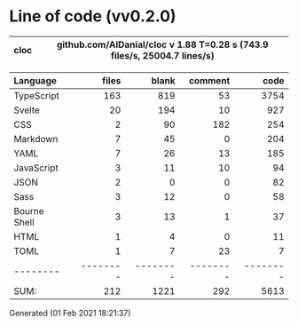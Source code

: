 # Line of code (vv0.2.0)

| cloc | github.com/AlDanial/cloc v 1.88  T=0.28 s (743.9 files/s, 25004.7 lines/s) |
| ---- | -------------------------------------------------------------------------- |

| Language     |    files |    blank |  comment |     code |
| :----------- | -------: | -------: | -------: | -------: |
| TypeScript   |      163 |      819 |       53 |     3754 |
| Svelte       |       20 |      194 |       10 |      927 |
| CSS          |        2 |       90 |      182 |      254 |
| Markdown     |        7 |       45 |        0 |      204 |
| YAML         |        7 |       26 |       13 |      185 |
| JavaScript   |        3 |       11 |       10 |       94 |
| JSON         |        2 |        0 |        0 |       82 |
| Sass         |        3 |       12 |        0 |       58 |
| Bourne Shell |        3 |       13 |        1 |       37 |
| HTML         |        1 |        4 |        0 |       11 |
| TOML         |        1 |        7 |       23 |        7 |
| --------     | -------- | -------- | -------- | -------- |
| SUM:         |      212 |     1221 |      292 |     5613 |

Generated (01 Feb 2021 18:21:37)
